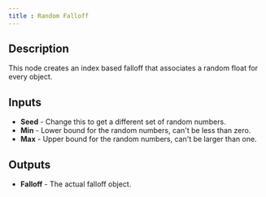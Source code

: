 ```yaml
---
title : Random Falloff
---
```


## Description

This node creates an index based falloff that associates a random float
for every object.

## Inputs

- **Seed** - Change this to get a different set of random numbers.
- **Min** - Lower bound for the random numbers, can't be less than
    zero.
- **Max** - Upper bound for the random numbers, can't be larger than
    one.

## Outputs

- **Falloff** - The actual falloff object.
